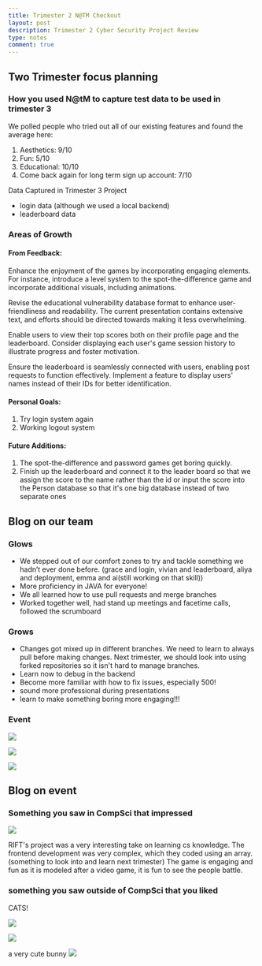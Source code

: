 ```yaml
---
title: Trimester 2 N@TM Checkout
layout: post
description: Trimester 2 Cyber Security Project Review
type: notes
comment: true
---
```


## Two Trimester focus planning

### How you used N@tM to capture test data to be used in trimester 3

We polled people who tried out all of our existing features and found the average here:

1. Aesthetics: 9/10
2. Fun: 5/10
3. Educational: 10/10
4. Come back again for long term sign up account: 7/10

Data Captured in Trimester 3 Project
- login data (although we used a local backend)
- leaderboard data

### Areas of Growth

#### From Feedback:
Enhance the enjoyment of the games by incorporating engaging elements. For instance, introduce a level system to the spot-the-difference game and incorporate additional visuals, including animations.

Revise the educational vulnerability database format to enhance user-friendliness and readability. The current presentation contains extensive text, and efforts should be directed towards making it less overwhelming.

Enable users to view their top scores both on their profile page and the leaderboard. Consider displaying each user's game session history to illustrate progress and foster motivation.

Ensure the leaderboard is seamlessly connected with users, enabling post requests to function effectively. Implement a feature to display users' names instead of their IDs for better identification.

#### Personal Goals:
1. Try login system again
2. Working logout system

#### Future Additions:
1. The spot-the-difference and password games get boring quickly.
2. Finish up the leaderboard and connect it to the leader board so that we assign the score to the name rather than the id or input the score into the Person database so that it's one big database instead of two separate ones


## Blog on our team

### Glows
- We stepped out of our comfort zones to try and tackle something we hadn’t ever done before. (grace and login, vivian and leaderboard, aliya and deployment, emma and ai(still working on that skill))
- More proficiency in JAVA for everyone!
- We all learned how to use pull requests and merge branches
- Worked together well, had stand up meetings and facetime calls, followed the scrumboard

### Grows
- Changes got mixed up in different branches. We need to learn to always pull before making changes. Next trimester, we should look into using forked repositories so it isn't hard to manage branches.
- Learn now to debug in the backend
- Become more familiar with how to fix issues, especially 500!
- sound more professional during presentations
- learn to make something boring more engaging!!!

### Event

![](https://cdn.discordapp.com/attachments/879557685253664768/1211161108879253534/Screenshot_2024-02-24_at_8.01.44_PM.png?ex=65ed30ae&is=65dabbae&hm=da940e70d852e4f0d986187c528312329ddaa5cffe03b7af1eedd2a8094ff964&)

![](https://cdn.discordapp.com/attachments/879557685253664768/1211161154894962748/Screenshot_2024-02-24_at_8.01.57_PM.png?ex=65ed30b9&is=65dabbb9&hm=2c99ada8bec49e7ee889f5eafec7bd2fec895f1f65e8283a9434bb964ed6a824&)

![](https://cdn.discordapp.com/attachments/879557685253664768/1211161457710858270/Screenshot_2024-02-24_at_8.03.06_PM.png?ex=65ed3101&is=65dabc01&hm=f0976ea4e4d5556fa452676c684bab1e2ebbac5aefef39171a367a3c93244e0b&)

## Blog on event

### Something you saw in CompSci that impressed

![](https://cdn.discordapp.com/attachments/879557685253664768/1211161504401989642/Screenshot_2024-02-24_at_8.03.21_PM.png?ex=65ed310c&is=65dabc0c&hm=5667990b57fd1db4c338079d2005f6e499afb02d2f430d68e860e41d3ed67655&0)

RIFT's project was a very interesting take on learning cs knowledge. The frontend development was very complex, which they coded using an array. (something to look into and learn next trimester) The game is engaging and fun as it is modeled after a video game, it is fun to see the people battle.

### something you saw outside of CompSci that you liked

CATS!

![](https://cdn.discordapp.com/attachments/879557685253664768/1211161590527688724/Screenshot_2024-02-24_at_8.03.41_PM.png?ex=65ed3121&is=65dabc21&hm=4aeb5c58f632bc9f7de21498e6be2c3ee31300779630434e42f5fc842a3cc132&)

![](https://cdn.discordapp.com/attachments/879557685253664768/1211161651878043688/Screenshot_2024-02-24_at_8.03.55_PM.png?ex=65ed3130&is=65dabc30&hm=2d73b0bc2b5dfee7b65d3f67a613698b3eda4b188e532f864c79e082d1817a41&)

a very cute bunny
![](https://cdn.discordapp.com/attachments/879557685253664768/1208163462455365632/IMG_2705.jpg?ex=65eb8368&is=65d90e68&hm=49597c87413bff17b864dcaca65a233cd34406dc613b8535408daf9abf37f7fb&)